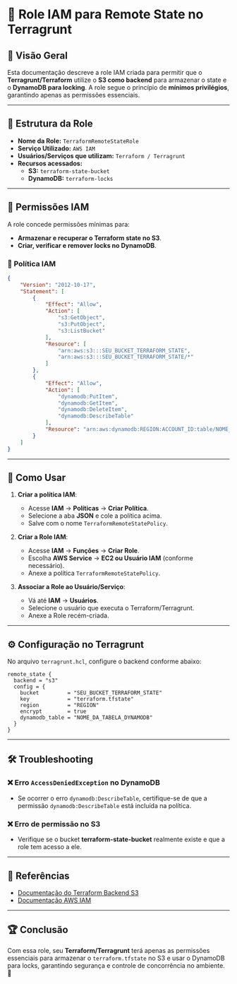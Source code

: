 # 📌 Role IAM para Remote State no Terragrunt

## 🎯 Visão Geral
Esta documentação descreve a role IAM criada para permitir que o **Terragrunt/Terraform** utilize o **S3 como backend** para armazenar o state e o **DynamoDB para locking**. A role segue o princípio de **mínimos privilégios**, garantindo apenas as permissões essenciais.

---

## 📂 Estrutura da Role

- **Nome da Role:** `TerraformRemoteStateRole`
- **Serviço Utilizado:** `AWS IAM`
- **Usuários/Serviços que utilizam:** `Terraform / Terragrunt`
- **Recursos acessados:**
  - **S3:** `terraform-state-bucket`
  - **DynamoDB:** `terraform-locks`

---

## 🔐 Permissões IAM

A role concede permissões mínimas para:

- **Armazenar e recuperar o Terraform state no S3**.
- **Criar, verificar e remover locks no DynamoDB**.

### 📜 Política IAM
```json
{
    "Version": "2012-10-17",
    "Statement": [
        {
            "Effect": "Allow",
            "Action": [
                "s3:GetObject",
                "s3:PutObject",
                "s3:ListBucket"
            ],
            "Resource": [
                "arn:aws:s3:::SEU_BUCKET_TERRAFORM_STATE",
                "arn:aws:s3:::SEU_BUCKET_TERRAFORM_STATE/*"
            ]
        },
        {
            "Effect": "Allow",
            "Action": [
                "dynamodb:PutItem",
                "dynamodb:GetItem",
                "dynamodb:DeleteItem",
                "dynamodb:DescribeTable"
            ],
            "Resource": "arn:aws:dynamodb:REGION:ACCOUNT_ID:table/NOME_DA_TABELA_DYNAMODB"
        }
    ]
}
```

---

## 📖 Como Usar

1. **Criar a política IAM**:
   - Acesse **IAM** → **Políticas** → **Criar Política**.
   - Selecione a aba **JSON** e cole a política acima.
   - Salve com o nome `TerraformRemoteStatePolicy`.

2. **Criar a Role IAM**:
   - Acesse **IAM** → **Funções** → **Criar Role**.
   - Escolha **AWS Service** → **EC2 ou Usuário IAM** (conforme necessário).
   - Anexe a política `TerraformRemoteStatePolicy`.

3. **Associar a Role ao Usuário/Serviço**:
   - Vá até **IAM** → **Usuários**.
   - Selecione o usuário que executa o Terraform/Terragrunt.
   - Anexe a Role recém-criada.

---

## ⚙️ Configuração no Terragrunt
No arquivo `terragrunt.hcl`, configure o backend conforme abaixo:

```hcl
remote_state {
  backend = "s3"
  config = {
    bucket         = "SEU_BUCKET_TERRAFORM_STATE"
    key            = "terraform.tfstate"
    region         = "REGION"
    encrypt        = true
    dynamodb_table = "NOME_DA_TABELA_DYNAMODB"
  }
}
```

---

## 🛠️ Troubleshooting

### ❌ Erro `AccessDeniedException` no DynamoDB
- Se ocorrer o erro `dynamodb:DescribeTable`, certifique-se de que a permissão `dynamodb:DescribeTable` está incluída na política.

### ❌ Erro de permissão no S3
- Verifique se o bucket **terraform-state-bucket** realmente existe e que a role tem acesso a ele.

---

## 🔎 Referências
- [Documentação do Terraform Backend S3](https://developer.hashicorp.com/terraform/language/settings/backends/s3)
- [Documentação AWS IAM](https://docs.aws.amazon.com/iam/)

---

## 🏆 Conclusão
Com essa role, seu **Terraform/Terragrunt** terá apenas as permissões essenciais para armazenar o `terraform.tfstate` no S3 e usar o DynamoDB para locks, garantindo segurança e controle de concorrência no ambiente. 🚀

